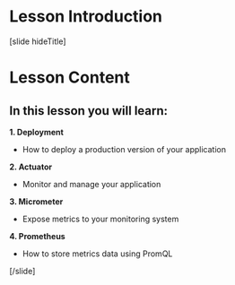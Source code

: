 # Lesson Introduction

[slide hideTitle]

# Lesson Content

## In this lesson you will learn:

**1. Deployment**

- How to deploy a production version of your application

**2. Actuator**

- Monitor and manage your application

**3. Micrometer​**

- Expose metrics ​to your monitoring ​system

**4. Prometheus**

- How to store metrics data using PromQL

[/slide]